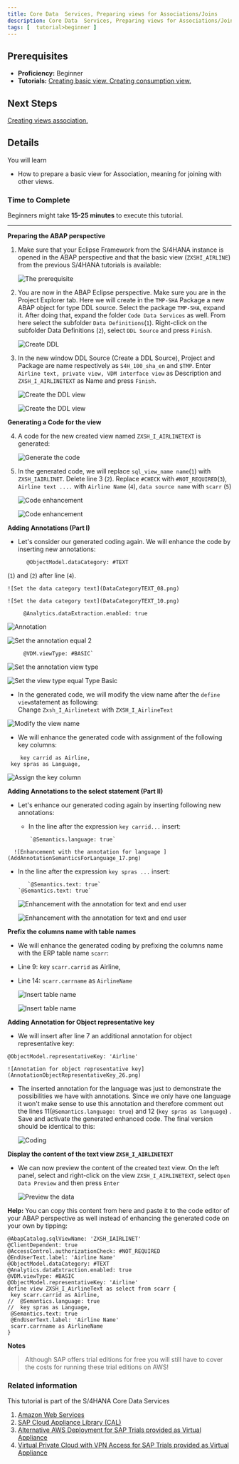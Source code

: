 ```yaml
---
title: Core Data  Services, Preparing views for Associations/Joins
description: Core Data  Services, Preparing views for Associations/Joins
tags: [  tutorial>beginner ]
---
```

## Prerequisites  
 - **Proficiency:** Beginner
 - **Tutorials:** [Creating basic view. Creating consumption view. ](http://www.sap.com/developer/tutorial-navigator.html)

## Next Steps
[Creating views association. ](http://www.sap.com/developer/tutorials/s4hana-cds-associations.html)


## Details
You will learn  
- How to prepare a basic view for Association, meaning for joining with other views.

### Time to Complete
 Beginners might take **15-25 minutes** to execute this tutorial.

---

**Preparing the ABAP perspective**

1. Make sure that your Eclipse Framework from the S/4HANA instance is opened in the ABAP perspective and that the basic view (`ZXSHI_AIRLINE`) from the previous S/4HANA tutorials is available:

     ![The prerequisite](Prerequisite01.png)

2. You are now in the ABAP Eclipse perspective. Make sure you are in the Project Explorer tab. Here we will create in the `TMP-SHA` Package a new ABAP object for type DDL source.
Select the package `TMP-SHA`, expand it. After doing that, expand the folder `Code Data Services` as well. From here select the subfolder `Data Definitions`(`1`).  Right-click on the subfolder Data Definitions (`2`),  select `DDL Source` and press `Finish`.  

    ![Create DDL](BuildDDL_02.png)


3. In the new window DDL Source (Create a DDL Source), Project and Package are name respectively as `S4H_100_sha_en` and `$TMP`. Enter `Airline text, private view, VDM interface view`  as Description and `ZXSH_I_AIRLINETEXT` as Name and press `Finish`.

    ![Create the DDL view](BuildDDL_03.png)

    ![Create the DDL view](BuildDDL_04.png)

**Generating a Code for the view**

4. A code for the new created view named `ZXSH_I_AIRLINETEXT` is generated:

    ![Generate the code](GeneratedCode_05.png)

5. In the generated code, we will replace `sql_view_name name`(`1`) with  `ZXSH_IAIRLINET`. Delete line 3 (`2`). Replace `#CHECK` with `#NOT_REQUIRED`(`3`), `Airline text ....` with `Airline Name` (`4`), `data source name` with `scarr` (`5`)

    ![Code enhancement](ReplaceWith_06.png)

    ![Code enhancement](ReplaceWith_6_1.png)


**Adding Annotations (Part I)**

- Let's consider our generated coding again. We will enhance the code by inserting new annotations:
``` abap
      @ObjectModel.dataCategory: #TEXT
```
(`1`) and (`2`) after line (`4`).

    ![Set the data category text](DataCategoryTEXT_08.png)

    ![Set the data category text](DataCategoryTEXT_10.png)

 ``` abap
      @Analytics.dataExtraction.enabled: true
```

  ![Annotation](AnnotationDataExtraction_11.png)

  ![Set the annotation equal  2](AnnotationDataExtractionTrue_12.png)

 ``` abap
      @VDM.viewType: #BASIC`
 ```
  ![Set the annotation view type](AnnotationViewType_13.png)

  ![Set the view type equal Type Basic](AnnotationViewTypeBASIC_14.png)

- In the generated code, we will modify the view name after the `define view`statement as following:  
Change `Zxsh_I_Airlinetext` with `ZXSH_I_AirlineText`

 ![Modify the view name](ViewNameUpperCase_15.png)

- We will enhance the generated code with assignment of the following key columns:

 ``` abap
     key carrid as Airline,
  key spras as Language,
 ```    

  ![Assign the key column](KeysColumnsAssignment_16.png)


**Adding Annotations to the select statement (Part II)**   

- Let's enhance our generated coding again by inserting following new annotations:

  - In the line after the expression `key carrid...` insert:
``` abap
       `@Semantics.language: true`
```
      ![Enhancement with the annotation for language ](AddAnnotationSemanticsForLanguage_17.png)

  - In the line after the expression   `key spras ...` insert:
    ``` abap
       `@Semantics.text: true`
    `@Semantics.text: true`
    ```
       ![Enhancement with the annotation for text and end user](SemanticsTextAndEndUserAnnotation_19.png)

       ![Enhancement with the annotation for text and end user](SemanticsTextAndEndUserAnnotation_20.png)

**Prefix the columns name with table names**

-  We will enhance the generated coding by prefixing the columns name with the ERP table name `scarr`:

  - Line 9:  key `scarr.carrid` as Airline,
  - Line 14: `scarr.carrname` as `AirlineName`

      ![Insert table name ](InsertTableName_21.png)

      ![Insert table name](InsertTableName_22.png)

**Adding Annotation for Object representative key**

- We will insert after line 7 an additional annotation for object representative key:

 `@ObjectModel.representativeKey: 'Airline'`

    ![Annotation for object representative key](AnnotationObjectRepresentativeKey_26.png)

- The inserted annotation for the language was just to demonstrate the possibilities  we have with annotations. Since we only have one language  it won't make sense to use this annotation and therefore comment out the lines 11(`@Semantics.language: true`) and 12 (`key spras as language`) . Save and activate the generated enhanced code. The final version should be identical to this:

    ![Coding](FinalTextViewCode_25.png)

**Display the content of the text view `ZXSH_I_AIRLINETEXT`**

- We can now preview the content of the created text view. On the left panel, select and right-click on the view `ZXSH_I_AIRLINETEXT`, select `Open Data Preview` and then press `Enter`

    ![Preview the data](TexViewDataPreview_27.png)

**Help:** You can copy this content from here and paste it to the code editor of your ABAP perspective as well instead of enhancing the generated code on your own by tipping:

``` abap
@AbapCatalog.sqlViewName: 'ZXSH_IAIRLINET'
@ClientDependent: true
@AccessControl.authorizationCheck: #NOT_REQUIRED
@EndUserText.label: 'Airline Name'
@ObjectModel.dataCategory: #TEXT
@Analytics.dataExtraction.enabled: true
@VDM.viewType: #BASIC
@ObjectModel.representativeKey: 'Airline'
define view ZXSH_I_AirlineText as select from scarr {
 key scarr.carrid as Airline,
//  @Semantics.language: true
//  key spras as Language,  
 @Semantics.text: true
 @EndUserText.label: 'Airline Name'
 scarr.carrname as AirlineName
}
```

**Notes**
> Although SAP offers trial editions for free you will still have to cover the costs for running these trial editions on AWS!

### Related information
This tutorial is part of the S/4HANA Core Data Services

1. [Amazon Web Services](http://aws.amazon.com/)
2. [SAP Cloud Appliance Library (CAL)](https://scn.sap.com/community/cloud-appliance-library)
3. [Alternative AWS Deployment for SAP Trials provided as Virtual Appliance](https://scn.sap.com/docs/DOC-46908)
4. [Virtual Private Cloud with VPN Access for SAP Trials provided as Virtual Appliance](https://scn.sap.com/docs/DOC-46629)
